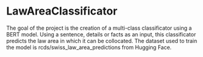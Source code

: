 # LawAreaClassificator
The goal of the project is the creation of a multi-class classificator using a BERT model. Using a sentence, details or facts as an input, this classificator predicts the law area in which it can be collocated. The dataset used to train the model is rcds/swiss_law_area_predictions from Hugging Face. 
